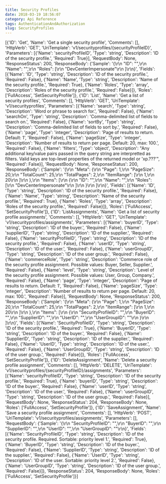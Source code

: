 ```yaml
---
title: Security Profiles
date: 2018-03-19 18:56:07
category: Api Reference
tags: AuthenticationAndAuthorization
slug: SecurityProfiles
---
```

[{'ID': 'Get', 'Name': 'Get a single security profile', 'Comments': [], 'HttpVerb': 'GET', 'UriTemplate': 'v1/securityprofiles/{securityProfileID}', 'Parameters': [{'Name': 'securityProfileID', 'Type': 'string', 'Description': 'ID of the security profile.', 'Required': True}], 'RequestBody': None, 'ResponseStatus': 200, 'ResponseBody': {'Sample': '{\r\n  "ID": "",\r\n  "Name": "",\r\n  "Roles": [\r\n    "DevCenterImpersonate"\r\n  ]\r\n}', 'Fields': [{'Name': 'ID', 'Type': 'string', 'Description': 'ID of the security profile.', 'Required': False}, {'Name': 'Name', 'Type': 'string', 'Description': 'Name of the security profile.', 'Required': True}, {'Name': 'Roles', 'Type': 'array', 'Description': 'Roles of the security profile.', 'Required': False}]}, 'Roles': ['FullAccess', 'SetSecurityProfile']}, {'ID': 'List', 'Name': 'Get a list of security profiles', 'Comments': [], 'HttpVerb': 'GET', 'UriTemplate': 'v1/securityprofiles', 'Parameters': [{'Name': 'search', 'Type': 'string', 'Description': 'Word or phrase to search for.', 'Required': False}, {'Name': 'searchOn', 'Type': 'string', 'Description': 'Comma-delimited list of fields to search on.', 'Required': False}, {'Name': 'sortBy', 'Type': 'string', 'Description': 'Comma-delimited list of fields to sort by.', 'Required': False}, {'Name': 'page', 'Type': 'integer', 'Description': 'Page of results to return. Default: 1', 'Required': False}, {'Name': 'pageSize', 'Type': 'integer', 'Description': 'Number of results to return per page. Default: 20, max: 100.', 'Required': False}, {'Name': 'filters', 'Type': 'object', 'Description': "Any additional key/value pairs passed in the query string are interpretted as filters. Valid keys are top-level properties of the returned model or 'xp.???'", 'Required': False}], 'RequestBody': None, 'ResponseStatus': 200, 'ResponseBody': {'Sample': '{\r\n  "Meta": {\r\n    "Page": 1,\r\n    "PageSize": 20,\r\n    "TotalCount": 25,\r\n    "TotalPages": 2,\r\n    "ItemRange": [\r\n      1,\r\n      20\r\n    ]\r\n  },\r\n  "Items": [\r\n    {\r\n      "ID": "",\r\n      "Name": "",\r\n      "Roles": [\r\n        "DevCenterImpersonate"\r\n      ]\r\n    }\r\n  ]\r\n}', 'Fields': [{'Name': 'ID', 'Type': 'string', 'Description': 'ID of the security profile.', 'Required': False}, {'Name': 'Name', 'Type': 'string', 'Description': 'Name of the security profile.', 'Required': True}, {'Name': 'Roles', 'Type': 'array', 'Description': 'Roles of the security profile.', 'Required': False}]}, 'Roles': ['FullAccess', 'SetSecurityProfile']}, {'ID': 'ListAssignments', 'Name': 'Get a list of security profile assignments', 'Comments': [], 'HttpVerb': 'GET', 'UriTemplate': 'v1/securityprofiles/assignments', 'Parameters': [{'Name': 'buyerID', 'Type': 'string', 'Description': 'ID of the buyer.', 'Required': False}, {'Name': 'supplierID', 'Type': 'string', 'Description': 'ID of the supplier.', 'Required': False}, {'Name': 'securityProfileID', 'Type': 'string', 'Description': 'ID of the security profile.', 'Required': False}, {'Name': 'userID', 'Type': 'string', 'Description': 'ID of the user.', 'Required': False}, {'Name': 'userGroupID', 'Type': 'string', 'Description': 'ID of the user group.', 'Required': False}, {'Name': 'commerceRole', 'Type': 'string', 'Description': 'Commerce role of the security profile assignment. Possible values: Buyer, Seller, Supplier.', 'Required': False}, {'Name': 'level', 'Type': 'string', 'Description': 'Level of the security profile assignment. Possible values: User, Group, Company.', 'Required': False}, {'Name': 'page', 'Type': 'integer', 'Description': 'Page of results to return. Default: 1', 'Required': False}, {'Name': 'pageSize', 'Type': 'integer', 'Description': 'Number of results to return per page. Default: 20, max: 100.', 'Required': False}], 'RequestBody': None, 'ResponseStatus': 200, 'ResponseBody': {'Sample': '{\r\n  "Meta": {\r\n    "Page": 1,\r\n    "PageSize": 20,\r\n    "TotalCount": 25,\r\n    "TotalPages": 2,\r\n    "ItemRange": [\r\n      1,\r\n      20\r\n    ]\r\n  },\r\n  "Items": [\r\n    {\r\n      "SecurityProfileID": "",\r\n      "BuyerID": "",\r\n      "SupplierID": "",\r\n      "UserID": "",\r\n      "UserGroupID": ""\r\n    }\r\n  ]\r\n}', 'Fields': [{'Name': 'SecurityProfileID', 'Type': 'string', 'Description': 'ID of the security profile.', 'Required': True}, {'Name': 'BuyerID', 'Type': 'string', 'Description': 'ID of the buyer.', 'Required': False}, {'Name': 'SupplierID', 'Type': 'string', 'Description': 'ID of the supplier.', 'Required': False}, {'Name': 'UserID', 'Type': 'string', 'Description': 'ID of the user.', 'Required': False}, {'Name': 'UserGroupID', 'Type': 'string', 'Description': 'ID of the user group.', 'Required': False}]}, 'Roles': ['FullAccess', 'SetSecurityProfile']}, {'ID': 'DeleteAssignment', 'Name': 'Delete a security profile assignment', 'Comments': [], 'HttpVerb': 'DELETE', 'UriTemplate': 'v1/securityprofiles/{securityProfileID}/assignments', 'Parameters': [{'Name': 'securityProfileID', 'Type': 'string', 'Description': 'ID of the security profile.', 'Required': True}, {'Name': 'buyerID', 'Type': 'string', 'Description': 'ID of the buyer.', 'Required': False}, {'Name': 'userID', 'Type': 'string', 'Description': 'ID of the user.', 'Required': False}, {'Name': 'userGroupID', 'Type': 'string', 'Description': 'ID of the user group.', 'Required': False}], 'RequestBody': None, 'ResponseStatus': 204, 'ResponseBody': None, 'Roles': ['FullAccess', 'SetSecurityProfile']}, {'ID': 'SaveAssignment', 'Name': 'Save a security profile assignment', 'Comments': [], 'HttpVerb': 'POST', 'UriTemplate': 'v1/securityprofiles/assignments', 'Parameters': [], 'RequestBody': {'Sample': '{\r\n  "SecurityProfileID": "",\r\n  "BuyerID": "",\r\n  "SupplierID": "",\r\n  "UserID": "",\r\n  "UserGroupID": ""\r\n}', 'Fields': [{'Name': 'SecurityProfileID', 'Type': 'string', 'Description': 'ID of the security profile. Required. Sortable: priority level 1.', 'Required': True}, {'Name': 'BuyerID', 'Type': 'string', 'Description': 'ID of the buyer.', 'Required': False}, {'Name': 'SupplierID', 'Type': 'string', 'Description': 'ID of the supplier.', 'Required': False}, {'Name': 'UserID', 'Type': 'string', 'Description': 'ID of the user. Sortable: priority level 2.', 'Required': False}, {'Name': 'UserGroupID', 'Type': 'string', 'Description': 'ID of the user group.', 'Required': False}]}, 'ResponseStatus': 204, 'ResponseBody': None, 'Roles': ['FullAccess', 'SetSecurityProfile']}]